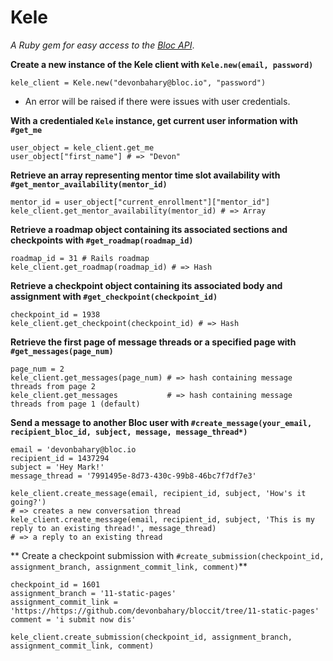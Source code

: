 # Kele   
*A Ruby gem for easy access to the [Bloc API](http://docs.blocapi.apiary.io/#)*.


**Create a new instance of the Kele client with `Kele.new(email, password)`**

`kele_client = Kele.new("devonbahary@bloc.io", "password")`   
- An error will be raised if there were issues with user credentials.

**With a credentialed `Kele` instance, get current user information with `#get_me`**

`user_object = kele_client.get_me`   
`user_object["first_name"] # => "Devon"`

**Retrieve an array representing mentor time slot availability with `#get_mentor_availability(mentor_id)`**

`mentor_id = user_object["current_enrollment"]["mentor_id"]`   
`kele_client.get_mentor_availability(mentor_id) # => Array`

**Retrieve a roadmap object containing its associated sections and checkpoints with `#get_roadmap(roadmap_id)`**

`roadmap_id = 31 # Rails roadmap`   
`kele_client.get_roadmap(roadmap_id) # => Hash`

**Retrieve a checkpoint object containing its associated body and assignment with `#get_checkpoint(checkpoint_id)`**

`checkpoint_id = 1938`   
`kele_client.get_checkpoint(checkpoint_id) # => Hash`


**Retrieve the first page of message threads or a specified page with `#get_messages(page_num)`**

`page_num = 2`   
`kele_client.get_messages(page_num) # => hash containing message threads from page 2`   
`kele_client.get_messages           # => hash containing message threads from page 1 (default)`


**Send a message to another Bloc user with `#create_message(your_email, recipient_bloc_id, subject, message, message_thread*)`**

`email = 'devonbahary@bloc.io`   
`recipient_id = 1437294`   
`subject = 'Hey Mark!'`   
`message_thread = '7991495e-8d73-430c-99b8-46bc7f7df7e3'`

`kele_client.create_message(email, recipient_id, subject, 'How's it going?')`   
`# => creates a new conversation thread`   
`kele_client.create_message(email, recipient_id, subject, 'This is my reply to an existing thread!', message_thread)`   
`# => a reply to an existing thread`

** Create a checkpoint submission with `#create_submission(checkpoint_id, assignment_branch, assignment_commit_link, comment)`**

`checkpoint_id = 1601`   
`assignment_branch = '11-static-pages'`   
`assignment_commit_link = 'https://https://github.com/devonbahary/bloccit/tree/11-static-pages'`   
`comment = 'i submit now dis'`

`kele_client.create_submission(checkpoint_id, assignment_branch, assignment_commit_link, comment)`